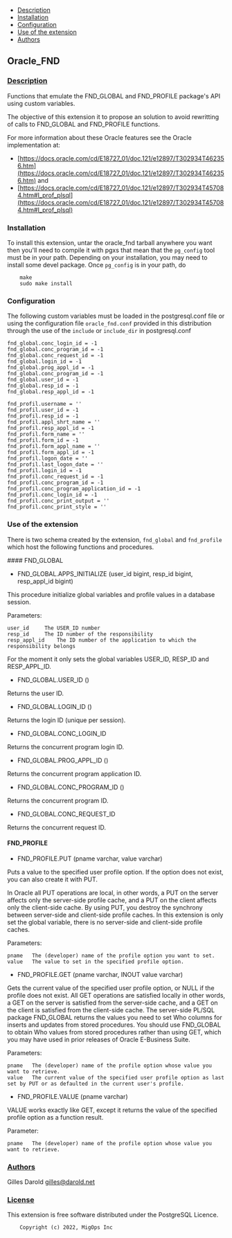 * [Description](#description)
* [Installation](#installation)
* [Configuration](#configuration)
* [Use of the extension](#use-of-the-extension)
* [Authors](#authors)

## Oracle_FND

### [Description](#description)

Functions that emulate the FND_GLOBAL and FND_PROFILE package's API using
custom variables.

The objective of this extension it to propose an solution to avoid rewritting
of calls to FND_GLOBAL and FND_PROFILE functions.

For more information about these Oracle features see the Oracle implementation at:
* [https://docs.oracle.com/cd/E18727_01/doc.121/e12897/T302934T462356.htm](https://docs.oracle.com/cd/E18727_01/doc.121/e12897/T302934T462356.htm) and
* [https://docs.oracle.com/cd/E18727_01/doc.121/e12897/T302934T457084.htm#I_prof_plsql](https://docs.oracle.com/cd/E18727_01/doc.121/e12897/T302934T457084.htm#I_prof_plsql)


### Installation

To install this extension, untar the oracle_fnd tarball anywhere you want then
you'll need to compile it with pgxs that mean that the `pg_config` tool must be
in your path.  Depending on your installation, you may need to install some devel
package. Once `pg_config` is in your path, do

        make
        sudo make install

### Configuration

The following custom variables must be loaded in the postgresql.conf file or using
the configuration file `oracle_fnd.conf` provided in this distribution through the
use of the `include` or `include_dir` in postgresql.conf

```
fnd_global.conc_login_id = -1
fnd_global.conc_program_id = -1
fnd_global.conc_request_id = -1
fnd_global.login_id = -1
fnd_global.prog_appl_id = -1
fnd_global.conc_program_id = -1
fnd_global.user_id = -1
fnd_global.resp_id = -1
fnd_global.resp_appl_id = -1

fnd_profil.username = ''
fnd_profil.user_id = -1
fnd_profil.resp_id = -1
fnd_profil.appl_shrt_name = ''
fnd_profil.resp_appl_id = -1
fnd_profil.form_name = ''
fnd_profil.form_id = -1
fnd_profil.form_appl_name = ''
fnd_profil.form_appl_id = -1
fnd_profil.logon_date = ''
fnd_profil.last_logon_date = ''
fnd_profil.login_id = -1
fnd_profil.conc_request_id = -1
fnd_profil.conc_program_id = -1
fnd_profil.conc_program_application_id = -1
fnd_profil.conc_login_id = -1
fnd_profil.conc_print_output = ''
fnd_profil.conc_print_style = ''
```

### Use of the extension

There is two schema created by the extension, `fnd_global` and `fnd_profile` which host the following functions and procedures.

#### FND_GLOBAL

* FND_GLOBAL.APPS_INITIALIZE (user_id bigint, resp_id bigint, resp_appl_id bigint)

This procedure initialize global variables and profile values in a database session.

Parameters:

	user_id 	The USER_ID number
	resp_id 	The ID number of the responsibility
	resp_appl_id 	The ID number of the application to which the responsibility belongs

For the moment it only sets the global variables USER_ID, RESP_ID and RESP_APPL_ID.

* FND_GLOBAL.USER_ID ()

Returns the user ID.

* FND_GLOBAL.LOGIN_ID ()

Returns the login ID (unique per session).

* FND_GLOBAL.CONC_LOGIN_ID

Returns the concurrent program login ID.

* FND_GLOBAL.PROG_APPL_ID ()

Returns the concurrent program application ID.

* FND_GLOBAL.CONC_PROGRAM_ID ()

Returns the concurrent program ID.

* FND_GLOBAL.CONC_REQUEST_ID

Returns the concurrent request ID.


#### FND_PROFILE

* FND_PROFILE.PUT (pname varchar, value varchar)

Puts a value to the specified user profile option. If the option does not exist,
you can also create it with PUT.

In Oracle all PUT operations are local, in other words, a PUT on the server affects only
the server-side profile cache, and a PUT on the client affects only the client-side cache.
By using PUT, you destroy the synchrony between server-side and client-side profile caches.
In this extension is only set the global variable, there is no server-side and client-side
profile caches.

Parameters:

	pname 	The (developer) name of the profile option you want to set.
	value 	The value to set in the specified profile option.

* FND_PROFILE.GET (pname varchar, INOUT value varchar)

Gets the current value of the specified user profile option, or NULL
if the profile does not exist. All GET operations are satisfied locally
in other words, a GET on the server is satisfied from the server-side
cache, and a GET on the client is satisfied from the client-side cache.
The server-side PL/SQL package FND_GLOBAL returns the values you need to
set Who columns for inserts and updates from stored procedures. You should
use FND_GLOBAL to obtain Who values from stored procedures rather than
using GET, which you may have used in prior releases of Oracle E-Business
Suite.

Parameters:

	pname 	The (developer) name of the profile option whose value you want to retrieve.
	value 	The current value of the specified user profile option as last set by PUT or as defaulted in the current user's profile.

* FND_PROFILE.VALUE (pname varchar)

VALUE works exactly like GET, except it returns the value of the specified
profile option as a function result.

Parameter:

	pname 	The (developer) name of the profile option whose value you want to retrieve.


### [Authors](#authors)

Gilles Darold
gilles@darold.net

### [License](#license)

This extension is free software distributed under the PostgreSQL
Licence.

        Copyright (c) 2022, MigOps Inc

